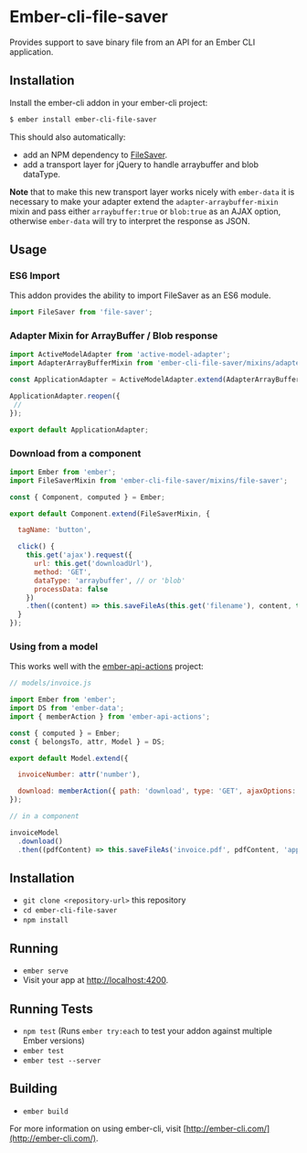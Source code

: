 # Ember-cli-file-saver

Provides support to save binary file from an API for an Ember CLI application.

## Installation

Install the ember-cli addon in your ember-cli project:

```bash
$ ember install ember-cli-file-saver
```

This should also automatically:
- add an NPM dependency to [FileSaver](https://github.com/eligrey/FileSaver.js).
- add a transport layer for jQuery to handle arraybuffer and blob dataType.

**Note** that to make this new transport layer works nicely with `ember-data` it is necessary to make your adapter extend the
`adapter-arraybuffer-mixin` mixin and pass either `arraybuffer:true` or `blob:true` as an AJAX option, otherwise `ember-data` will
try to interpret the response as JSON.


## Usage

### ES6 Import

This addon provides the ability to import FileSaver as an ES6 module.

```js
import FileSaver from 'file-saver';
```

### Adapter Mixin for ArrayBuffer / Blob response

```js
import ActiveModelAdapter from 'active-model-adapter';
import AdapterArrayBufferMixin from 'ember-cli-file-saver/mixins/adapter-arraybuffer-mixin';

const ApplicationAdapter = ActiveModelAdapter.extend(AdapterArrayBufferMixin);

ApplicationAdapter.reopen({
 // 
});

export default ApplicationAdapter;
```

### Download from a component

```js
import Ember from 'ember';
import FileSaverMixin from 'ember-cli-file-saver/mixins/file-saver';

const { Component, computed } = Ember;

export default Component.extend(FileSaverMixin, {

  tagName: 'button',

  click() {
    this.get('ajax').request({
      url: this.get('downloadUrl'),
      method: 'GET',
      dataType: 'arraybuffer', // or 'blob'
      processData: false
    })
    .then((content) => this.saveFileAs(this.get('filename'), content, this.get('contentType')));
  }
});
```

### Using from a model

This works well with the [ember-api-actions](https://github.com/mike-north/ember-api-actions) project:

```js
// models/invoice.js

import Ember from 'ember';
import DS from 'ember-data';
import { memberAction } from 'ember-api-actions';

const { computed } = Ember;
const { belongsTo, attr, Model } = DS;

export default Model.extend({

  invoiceNumber: attr('number'),

  download: memberAction({ path: 'download', type: 'GET', ajaxOptions: { arraybuffer: true } })
});
```

```js
// in a component

invoiceModel
  .download()
  .then((pdfContent) => this.saveFileAs('invoice.pdf', pdfContent, 'application/pdf'));

```


## Installation

* `git clone <repository-url>` this repository
* `cd ember-cli-file-saver`
* `npm install`

## Running

* `ember serve`
* Visit your app at [http://localhost:4200](http://localhost:4200).

## Running Tests

* `npm test` (Runs `ember try:each` to test your addon against multiple Ember versions)
* `ember test`
* `ember test --server`

## Building

* `ember build`

For more information on using ember-cli, visit [http://ember-cli.com/](http://ember-cli.com/).
